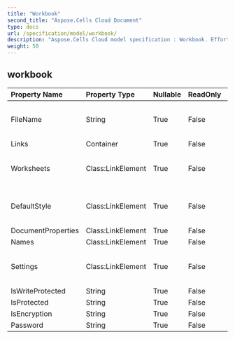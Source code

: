```yaml
---
title: "Workbook"
second_title: "Aspose.Cells Cloud Document"
type: docs
url: /specification/model/workbook/
description: "Aspose.Cells Cloud model specification : Workbook. Effortlessly handle Excel and other spreadsheet documents with features like opening, generating, editing, splitting, merging, comparing, and converting."
weight: 50
---
```


## **workbook**

 

| Property Name | Property Type | Nullable |  ReadOnly | DefaultValue | Description | 
| :- | :- | :- |:- |  :- | :- |
| FileName | String | True |  False |  | Gets and sets the current file name.  |  
| Links | Container | True |  False |  |  |  
| Worksheets | Class:LinkElement | True |  False |  | Gets the  collection in the spreadsheet.  |  
| DefaultStyle | Class:LinkElement | True |  False |  | Gets or sets the default  object of the workbook.  |  
| DocumentProperties | Class:LinkElement | True |  False |  |  |  
| Names | Class:LinkElement | True |  False |  |  |  
| Settings | Class:LinkElement | True |  False |  | Represents the workbook settings.  |  
| IsWriteProtected | String | True |  False |  |  |  
| IsProtected | String | True |  False |  |  |  
| IsEncryption | String | True |  False |  |  |  
| Password | String | True |  False |  |  |  

